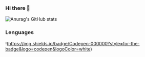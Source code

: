 ### Hi there 👋


![Anurag's GitHub stats](https://github-readme-stats.vercel.app/api?username=anuraghazra&show_icons=true&theme=highcontrast)

### Lenguages
!(https://img.shields.io/badge/Codepen-000000?style=for-the-badge&logo=codepen&logoColor=white)





